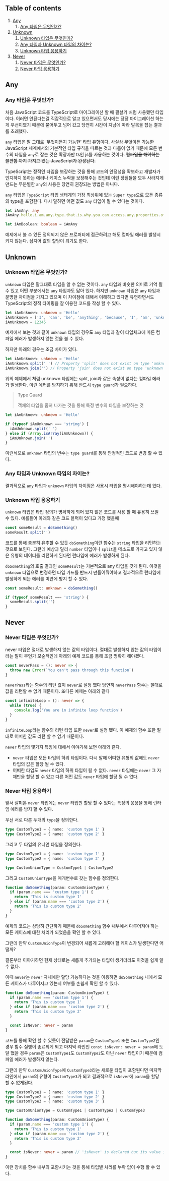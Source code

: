 ## Table of contents

1. [Any](#any)
   1. [Any 타입은 무엇인가?](#any-타입은-무엇인가)
1. [Unknown](#unknown)
   1. [Unknown 타입은 무엇인가?](#unknown-타입은-무엇인가)
   1. [Any 타입과 Unknown 타입의 차이는?](#any-타입과-unknown-타입의-차이는)
   1. [Unknown 타입 응용하기](#unknown-타입-응용하기)
1. [Never](#never)
   1. [Never 타입은 무엇인가?](#never-타입은-무엇인가)
   1. [Never 타입 응용하기](#never-타입-응용하기)

## Any

### Any 타입은 무엇인가?

처음 JavaScript 코드를 TypeScript로 마이그레이션 할 때 필살기 처럼 사용했던 타입이다. 이러면 안된다는걸 직감적으로 알고 있으면서도 당시에는 당장 마이그레이션 하는게 우선이였기 때문에 묻어두고 넘어 갔고 당연히 시간이 지남에 따라 발목을 잡는 결과를 초래했다.

`any` 타입은 말 그대로 '무엇이든지 가능한' 타입 유형이다. 사실상 무엇이든 가능한 JavaScript 세계에서의 기본적인 타입 규칙을 따르는 것과 다름이 없기 때문에 모든 변수의 타입을 `any`로 잡는 것은 확장자만 ts인 js를 사용하는 것이다. ~~컴파일을 해야하는 불편함 까지 가지고 있는 JavaScript가 완성된다.~~

TypeScript는 정적인 타입을 보장하는 것을 통해 코드의 안정성을 확보하고 개발자가 인지하지 못하는 에러나 케이스 누락을 보장해주는 것인데 이런 장점들을 모두 사라지게 만드는 무분별한 `any`의 사용은 당연히 권장되는 방법은 아니다.

`any` 타입은 `TypeScript` 타입 생태계의 가장 최상위에 있는 `Super type`으로 모든 종류의 type을 포함한다. 다시 말하면 어떤 값도 `any` 타입이 될 수 있다는 것이다.

```typescript
let iAmAny: any
iAmAny.hello.i.am.any.type.that.is.why.you.can.access.any.properties.of.mine()

let iAmBoolean: boolean = iAmAny
```

예제에서 볼 수 있든 정의되지 않은 프로퍼티에 접근하려고 해도 컴파일 에러를 발생시키지 않는다. 심지어 값의 할당이 되기도 한다.

## Unknown

### Unknown 타입은 무엇인가?

`unknown` 타입은 말그대로 타입을 알 수 없는 것이다. `any` 타입과 비슷한 의미로 기억 될 수 있고 어떤 부분에서는 `any` 타입과도 닮아 있다. 하지만 `unknown` 타입은 `any` 타입과 분명한 차이점을 가지고 있으며 이 차이점에 대해서 이해하고 있다면 유연하면서도 TypeScript의 정적 타이핑을 잘 이용한 코드를 작성 할 수 있다.

```typescript
let iAmUnknown: unknown = 'Hello'
iAmUnknown = ['I', 'can', 'be', 'anything', 'because', 'I', 'am', 'unknonw']
iAmUnknown = 12345
```

예제에서 보는 것과 같이 `unknown` 타입의 경우도 `any` 타입과 같이 타입체크에 따른 컴파일 에러가 발생하지 않는 것을 볼 수 있다.

하지만 아래의 경우는 조금 차이가 있다.

```typescript
let iAmUnknown: unknown = 'Hello'
iAmUnknown.split(' ') // Property 'split' does not exist on type 'unknown'.ts(2339)
iAmUnknown.join('') // Property 'join' does not exist on type 'unknown'.ts(2339)
```

위의 예제에서 처럼 unknown 타입에는 split, join과 같은 속성이 없다는 컴파일 에러가 발생한다.
이런 에러를 방지하기 위해 반드시 `type guard`가 필요하다.

> Type Guard
>
> 객체의 타입을 좁혀 나가는 것을 통해 특정 변수의 타입을 보장하는 것

```typescript
let iAmUnknown: unknown = 'Hello'

if (typeof iAmUnknown === 'string') {
  iAmUnknown.split(' ')
} else if (Array.isArray(iAmUnknown)) {
  iAmUnknown.join('')
}
```

이런식으로 `unknown` 타입의 변수는 `type guard`를 통해 안정적인 코드로 변경 할 수 있다.

### Any 타입과 Unknown 타입의 차이는?

결과적으로 `any` 타입과 `unknown` 타입의 차이점은 사용시 타입을 명시해야하는데 있다.

### Unknown 타입 응용하기

`unknown` 타입은 타입 정의가 명확하게 되어 있지 않은 코드를 사용 할 때 유용히 쓰일 수 있다.
예를들어 아래와 같은 코드 블럭이 있다고 가정 했을때

```typescript
const someResult = doSomething()
someResult.split('')
```

코드를 통해 충분히 유추할 수 있듯 `doSomething`이란 함수는 `string` 타입을 리턴하는 것으로 보인다.
그런데 예상과 달리 `number` 타입이나 `split`을 메소드로 가지고 있지 않은 유형의 데이터를 리턴하게 된다면 런타임에 에러가 발생하게 된다.

`doSomething`의 호출 결과인 `someResult`는 기본적으로 any 타입을 갖게 된다.
이것을 `unknown` 타입으로 변경하면 타입 가드를 반드시 만들어줘야하고 결과적으로 런타임에 발생하게 되는 에러를 미연에 방지 할 수 있다.

```typescript
const someResult: unknown = doSomething()

if (typeof someResult === 'string') {
  someResult.split('')
}
```

## Never

### Never 타입은 무엇인가?

never 타입은 절대로 발생하지 않는 값의 타입이다. 절대로 발생하지 않는 값의 타입이라는 말이 무언가 모순적인데 아래의 예제 코드를 통해 조금 명확히 해야겠다.

```typescript
const neverPass = (): never => {
  throw new Error(`You can't pass through this function`)
}
```

`neverPass`라는 함수의 리턴 값이 `never`로 설정 했다 당연히 `neverPass` 함수는 절대로 값을 리턴할 수 없기 때문이다. 또다른 예제는 아래와 같다

```typescript
const infiniteLoop = (): never => {
  while (true) {
    console.log('You are in infinite loop function')
  }
}
```

`infiniteLoop`라는 함수의 리턴 타입 또한 `never`로 설정 됐다. 이 예제의 함수 또한 절대로 어떠한 값도 리턴 할 수 없기 때문이다.

`never` 타입의 몇가지 특징에 대해서 이야기해 보면 아래와 같다.

- `never` 타입은 모든 타입의 하위 타입이다. 다시 말해 어떠한 유형의 값에도 `never` 타입의 값은 할당 될 수 있다.
- 어떠한 타입도 `never` 타입의 하위 타입이 될 수 없다. `never` 타입에는 `never` 그 자체만을 할당 할 수 있고 다른 어떤 값도 `never` 타입에 할당 될 수 없다.

### Never 타입 응용하기

앞서 살펴본 `never` 타입에는 `never` 타입만 할당 할 수 있다는 특징의 응용을 통해 런타임 에러를 방지 할 수 있다.

우선 서로 다른 두개의 `type`을 정의한다.

```typescript
type CustomType1 = { name: 'custom type 1' }
type CustomType2 = { name: 'custom type 2' }
```

그리고 두 타입의 유니언 타입을 정의한다.

```typescript
type CustomType1 = { name: 'custom type 1' }
type CustomType2 = { name: 'custom type 2' }

type CustomUnionType = CustomType1 | CustomType2
```

그리고 `CustomUnionType`을 매개변수로 갖는 함수를 정의한다.

```typescript
function doSomething(param: CustomUnionType) {
  if (param.name === 'custom type 1') {
    return 'This is custom type 1'
  } else if (param.name === 'custom type 2') {
    return 'This is custom type 2'
  }
}
```

예제의 코드는 상당히 간단하기 때문에 `doSomething` 함수 내부에서 다루어져야 하는 모든 케이스에 대한 처리가 되었음을 확인 할 수 있다.

그런데 만약 `CustomUnionType`이 변경되어 새롭게 고려해야 할 케이스가 발생한다면 어떨까?

결론부터 이야기하면 현재 상태로는 새롭게 추가되는 타입이 생기더라도 이것을 쉽게 알 수 없다.

이때 `never`는 `never` 자체에만 할당 가능하다는 것을 이용하면 `doSomething` 내에서 모든 케이스가 다루어지고 있는지 여부를 손쉽게 확인 할 수 있다.

```typescript
function doSomething(param: CustomUnionType) {
  if (param.name === 'custom type 1') {
    return 'This is custom type 1'
  } else if (param.name === 'custom type 2') {
    return 'This is custom type 2'
  }

  const isNever: never = param
}
```

코드를 통해 확인 할 수 있듯이 전달받은 `param`은 `CustomType1` 또는 `CustomType2`인 경우 함수 실행이 종료되게 되고 마지막 라인인 `const isNever: never = param`에 도달 했을 경우 `param`은 `CustomType1`도 `CustomType2`도 아닌 `never` 타입이기 때문에 컴파일 에러가 발생하지 않는다.

그런데 만약 `CustomUnionType`에 `CustomType3`라는 새로운 타입이 포함된다면 마지막 라인에서 `param`의 유형이 `CustomType3`가 되고 결과적으로 `isNever`에 `param`을 할당 할 수 없게된다.

```typescript
type CustomType1 = { name: 'custom type 1' }
type CustomType2 = { name: 'custom type 2' }
type CustomType3 = { name: 'custom type 3' }

type CustomUnionType = CustomType1 | CustomType2 | CustomType3

function doSomething(param: CustomUnionType) {
  if (param.name === 'custom type 1') {
    return 'This is custom type 1'
  } else if (param.name === 'custom type 2') {
    return 'This is custom type 2'
  }

  const isNever: never = param // 'isNever' is declared but its value is never read.ts(6133)
}
```

이런 장치를 함수 내부의 포함시키는 것을 통해 타입별 처리를 누락 없이 수행 할 수 있다.
